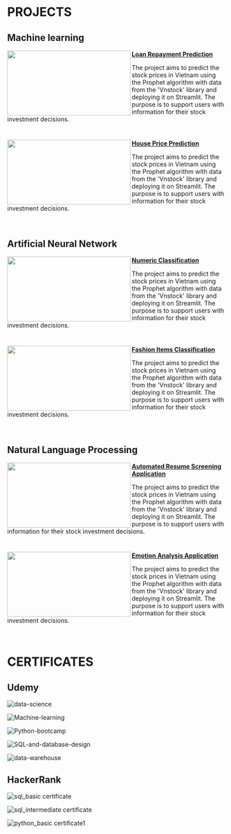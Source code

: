 # PROJECTS
## Machine learning

<a href="https://github.com/tuanng1102/loan-repayment-prediction"> <img align="left" width="285" height="150" src="https://private-user-images.githubusercontent.com/147653892/310412900-823dc2e6-426c-40b1-b7aa-914dd954a971.jpg?jwt=eyJhbGciOiJIUzI1NiIsInR5cCI6IkpXVCJ9.eyJpc3MiOiJnaXRodWIuY29tIiwiYXVkIjoicmF3LmdpdGh1YnVzZXJjb250ZW50LmNvbSIsImtleSI6ImtleTUiLCJleHAiOjE3MTM1Mzk4MjUsIm5iZiI6MTcxMzUzOTUyNSwicGF0aCI6Ii8xNDc2NTM4OTIvMzEwNDEyOTAwLTgyM2RjMmU2LTQyNmMtNDBiMS1iN2FhLTkxNGRkOTU0YTk3MS5qcGc_WC1BbXotQWxnb3JpdGhtPUFXUzQtSE1BQy1TSEEyNTYmWC1BbXotQ3JlZGVudGlhbD1BS0lBVkNPRFlMU0E1M1BRSzRaQSUyRjIwMjQwNDE5JTJGdXMtZWFzdC0xJTJGczMlMkZhd3M0X3JlcXVlc3QmWC1BbXotRGF0ZT0yMDI0MDQxOVQxNTEyMDVaJlgtQW16LUV4cGlyZXM9MzAwJlgtQW16LVNpZ25hdHVyZT02ZjQ1YjUzZGEzMjI5ZjJkOGYwNzdmZDJkZmRlM2U2N2IxZGVjZTMwMGI3OGQzNGFlOTU4MjUxMWQwNjdhY2VhJlgtQW16LVNpZ25lZEhlYWRlcnM9aG9zdCZhY3Rvcl9pZD0wJmtleV9pZD0wJnJlcG9faWQ9MCJ9.mwk6rtGVNBxWGHwAaMdUqqJ7E3fIQ2pSXtdVOVon3YY"> **[Loan Repayment Prediction](https://github.com/tuanng1102/loan-repayment-prediction)**

The project aims to predict the stock prices in Vietnam using the Prophet algorithm with data from the 'Vnstock' library and deploying it on Streamlit. The purpose is to support users with information for their stock investment decisions.

#

<a href="https://github.com/tuanng1102/house-price-prediction"> <img align="left" width="285" height="150" src="https://private-user-images.githubusercontent.com/147653892/310420547-0ff42cf0-6629-47ba-8524-b9501886a666.png?jwt=eyJhbGciOiJIUzI1NiIsInR5cCI6IkpXVCJ9.eyJpc3MiOiJnaXRodWIuY29tIiwiYXVkIjoicmF3LmdpdGh1YnVzZXJjb250ZW50LmNvbSIsImtleSI6ImtleTUiLCJleHAiOjE3MTM1NDAwMTMsIm5iZiI6MTcxMzUzOTcxMywicGF0aCI6Ii8xNDc2NTM4OTIvMzEwNDIwNTQ3LTBmZjQyY2YwLTY2MjktNDdiYS04NTI0LWI5NTAxODg2YTY2Ni5wbmc_WC1BbXotQWxnb3JpdGhtPUFXUzQtSE1BQy1TSEEyNTYmWC1BbXotQ3JlZGVudGlhbD1BS0lBVkNPRFlMU0E1M1BRSzRaQSUyRjIwMjQwNDE5JTJGdXMtZWFzdC0xJTJGczMlMkZhd3M0X3JlcXVlc3QmWC1BbXotRGF0ZT0yMDI0MDQxOVQxNTE1MTNaJlgtQW16LUV4cGlyZXM9MzAwJlgtQW16LVNpZ25hdHVyZT0xZDFiNWZmMGU0YTM0ZDY3NzNmMTE5OTEwMGU3NzllOTA1Mjc0ZTg0OTMwM2ExZTg3NGM1NTUyNDhkNDBjZDZiJlgtQW16LVNpZ25lZEhlYWRlcnM9aG9zdCZhY3Rvcl9pZD0wJmtleV9pZD0wJnJlcG9faWQ9MCJ9.3GCG16RfDrSQsspVynWJlxVvLkEcV0i4F4daKjUWR0U"> **[House Price Prediction](https://github.com/tuanng1102/house-price-prediction)**

The project aims to predict the stock prices in Vietnam using the Prophet algorithm with data from the 'Vnstock' library and deploying it on Streamlit. The purpose is to support users with information for their stock investment decisions.

<br />

## Artificial Neural Network

<a href="https://github.com/tuanng1102/ann-image-classification-with-mnist-dataset"> <img align="left" width="285" height="150" src="https://private-user-images.githubusercontent.com/147653892/310400073-ef6d64e4-b12c-4293-81e8-655962fbab90.png?jwt=eyJhbGciOiJIUzI1NiIsInR5cCI6IkpXVCJ9.eyJpc3MiOiJnaXRodWIuY29tIiwiYXVkIjoicmF3LmdpdGh1YnVzZXJjb250ZW50LmNvbSIsImtleSI6ImtleTUiLCJleHAiOjE3MTM1NDAyMzEsIm5iZiI6MTcxMzUzOTkzMSwicGF0aCI6Ii8xNDc2NTM4OTIvMzEwNDAwMDczLWVmNmQ2NGU0LWIxMmMtNDI5My04MWU4LTY1NTk2MmZiYWI5MC5wbmc_WC1BbXotQWxnb3JpdGhtPUFXUzQtSE1BQy1TSEEyNTYmWC1BbXotQ3JlZGVudGlhbD1BS0lBVkNPRFlMU0E1M1BRSzRaQSUyRjIwMjQwNDE5JTJGdXMtZWFzdC0xJTJGczMlMkZhd3M0X3JlcXVlc3QmWC1BbXotRGF0ZT0yMDI0MDQxOVQxNTE4NTFaJlgtQW16LUV4cGlyZXM9MzAwJlgtQW16LVNpZ25hdHVyZT02MDMyZWEyZmJhNDRmM2RiMGJkMDZkZjAwNmU4NDJmZmM2ZWNhMTAzZDZmMWNhNTVkY2E0NjNjMGQzZTI4NzcxJlgtQW16LVNpZ25lZEhlYWRlcnM9aG9zdCZhY3Rvcl9pZD0wJmtleV9pZD0wJnJlcG9faWQ9MCJ9.QrIovOELrIii-VHyrwlbuV7GnRr8YXsY8fZXmkgB9UQ"> **[Numeric Classification](https://github.com/tuanng1102/ann-image-classification-with-mnist-dataset)**

The project aims to predict the stock prices in Vietnam using the Prophet algorithm with data from the 'Vnstock' library and deploying it on Streamlit. The purpose is to support users with information for their stock investment decisions.

#

<a href="https://github.com/tuanng1102/classify-image-with-neural-network-on-fashion-mnist-dataset"> <img align="left" width="285" height="150" src="https://private-user-images.githubusercontent.com/147653892/310402722-7e1375cd-47be-45f1-bcb8-92d0cbb1224f.png?jwt=eyJhbGciOiJIUzI1NiIsInR5cCI6IkpXVCJ9.eyJpc3MiOiJnaXRodWIuY29tIiwiYXVkIjoicmF3LmdpdGh1YnVzZXJjb250ZW50LmNvbSIsImtleSI6ImtleTUiLCJleHAiOjE3MTM1NDAzMTUsIm5iZiI6MTcxMzU0MDAxNSwicGF0aCI6Ii8xNDc2NTM4OTIvMzEwNDAyNzIyLTdlMTM3NWNkLTQ3YmUtNDVmMS1iY2I4LTkyZDBjYmIxMjI0Zi5wbmc_WC1BbXotQWxnb3JpdGhtPUFXUzQtSE1BQy1TSEEyNTYmWC1BbXotQ3JlZGVudGlhbD1BS0lBVkNPRFlMU0E1M1BRSzRaQSUyRjIwMjQwNDE5JTJGdXMtZWFzdC0xJTJGczMlMkZhd3M0X3JlcXVlc3QmWC1BbXotRGF0ZT0yMDI0MDQxOVQxNTIwMTVaJlgtQW16LUV4cGlyZXM9MzAwJlgtQW16LVNpZ25hdHVyZT0wNGQzZWNiYWNlMzY4M2NlOWY0OTRjODBiYmFkYjZmOWNkOWM4MmM0YzcyNDk4NjcyNTg4OTQ3NmU4YTllZTE0JlgtQW16LVNpZ25lZEhlYWRlcnM9aG9zdCZhY3Rvcl9pZD0wJmtleV9pZD0wJnJlcG9faWQ9MCJ9.I5DwmPjG-dFcnRgzD662zYKuNNoDUeuue_cXpfl6zyY"> **[Fashion Items Classification](https://github.com/tuanng1102/classify-image-with-neural-network-on-fashion-mnist-dataset)**

The project aims to predict the stock prices in Vietnam using the Prophet algorithm with data from the 'Vnstock' library and deploying it on Streamlit. The purpose is to support users with information for their stock investment decisions.

<br />

## Natural Language Processing

<a href="https://github.com/tuanng1102/resume-screening-app"> <img align="left" width="285" height="150" src="https://private-user-images.githubusercontent.com/147653892/323616752-dd0bd95e-40fe-4372-a62d-7cb30d2fde76.png?jwt=eyJhbGciOiJIUzI1NiIsInR5cCI6IkpXVCJ9.eyJpc3MiOiJnaXRodWIuY29tIiwiYXVkIjoicmF3LmdpdGh1YnVzZXJjb250ZW50LmNvbSIsImtleSI6ImtleTUiLCJleHAiOjE3MTM1NDA0NTIsIm5iZiI6MTcxMzU0MDE1MiwicGF0aCI6Ii8xNDc2NTM4OTIvMzIzNjE2NzUyLWRkMGJkOTVlLTQwZmUtNDM3Mi1hNjJkLTdjYjMwZDJmZGU3Ni5wbmc_WC1BbXotQWxnb3JpdGhtPUFXUzQtSE1BQy1TSEEyNTYmWC1BbXotQ3JlZGVudGlhbD1BS0lBVkNPRFlMU0E1M1BRSzRaQSUyRjIwMjQwNDE5JTJGdXMtZWFzdC0xJTJGczMlMkZhd3M0X3JlcXVlc3QmWC1BbXotRGF0ZT0yMDI0MDQxOVQxNTIyMzJaJlgtQW16LUV4cGlyZXM9MzAwJlgtQW16LVNpZ25hdHVyZT0wNDljYzE2NDJmZmM2M2QyOWQwYTI2MDU3NmUyYzU4YmM5ZjYwMTM1MWFhMmJmODM3MDVkMzhhNzQ1YmYwNjE0JlgtQW16LVNpZ25lZEhlYWRlcnM9aG9zdCZhY3Rvcl9pZD0wJmtleV9pZD0wJnJlcG9faWQ9MCJ9.M_blrT6wON1Ep5As8lA6ukB3awTSrScRm9_DCfxJiig"> **[Automated Resume Screening Application](https://github.com/tuanng1102/resume-screening-app)**

The project aims to predict the stock prices in Vietnam using the Prophet algorithm with data from the 'Vnstock' library and deploying it on Streamlit. The purpose is to support users with information for their stock investment decisions.

#

<a href="https://github.com/tuanng1102/emotion-detection-app"> <img align="left" width="285" height="150" src="https://private-user-images.githubusercontent.com/147653892/323995231-d0dc28c7-4244-43e4-bba4-9ea52e85a5af.jpg?jwt=eyJhbGciOiJIUzI1NiIsInR5cCI6IkpXVCJ9.eyJpc3MiOiJnaXRodWIuY29tIiwiYXVkIjoicmF3LmdpdGh1YnVzZXJjb250ZW50LmNvbSIsImtleSI6ImtleTUiLCJleHAiOjE3MTM1NDA1MzIsIm5iZiI6MTcxMzU0MDIzMiwicGF0aCI6Ii8xNDc2NTM4OTIvMzIzOTk1MjMxLWQwZGMyOGM3LTQyNDQtNDNlNC1iYmE0LTllYTUyZTg1YTVhZi5qcGc_WC1BbXotQWxnb3JpdGhtPUFXUzQtSE1BQy1TSEEyNTYmWC1BbXotQ3JlZGVudGlhbD1BS0lBVkNPRFlMU0E1M1BRSzRaQSUyRjIwMjQwNDE5JTJGdXMtZWFzdC0xJTJGczMlMkZhd3M0X3JlcXVlc3QmWC1BbXotRGF0ZT0yMDI0MDQxOVQxNTIzNTJaJlgtQW16LUV4cGlyZXM9MzAwJlgtQW16LVNpZ25hdHVyZT0xYTczYmM0NzcwYWI4NDkxZDE2ZTYxZjg2YTU4NzI2YTUyZDI1MGNmYTY1ZmU2ODRmMzRkOTM3NDFmNDc4Mjg0JlgtQW16LVNpZ25lZEhlYWRlcnM9aG9zdCZhY3Rvcl9pZD0wJmtleV9pZD0wJnJlcG9faWQ9MCJ9.JJj66sYx5MXBjw4wQ-KxyN8Jpeu7FYPPCeuL17nC6k8"> **[Emotion Analysis Application](https://github.com/tuanng1102/emotion-detection-app)**

The project aims to predict the stock prices in Vietnam using the Prophet algorithm with data from the 'Vnstock' library and deploying it on Streamlit. The purpose is to support users with information for their stock investment decisions.

<br />

# CERTIFICATES
## Udemy

![data-science](https://github.com/tuanng1102/Certificates/assets/147653892/800c30bd-99c4-4d3d-9c20-7e72b94a8e2a)

![Machine-learning](https://github.com/tuanng1102/Certificates/assets/147653892/19ac36c2-4055-4e79-9bb0-d59b9bf1a995)

![Python-bootcamp](https://github.com/tuanng1102/Certificates/assets/147653892/3723c61f-7b88-420d-b6ce-960163741bf2)

![SQL-and-database-design](https://github.com/tuanng1102/Certificates/assets/147653892/4bb3a096-fa79-4b7c-a672-0ab5a992b041)

![data-warehouse](https://github.com/tuanng1102/Certificates/assets/147653892/b9c026c2-499d-4ea4-88ed-d1f576023947)

## HackerRank

![sql_basic certificate](https://github.com/tuanng1102/Certificates/assets/147653892/7adc989a-8c33-4d2f-8a3a-589f81f45da4)

![sql_intermediate certificate](https://github.com/tuanng1102/Certificates/assets/147653892/2c5cee75-221a-476d-8628-1294dfb8da3d)

![python_basic certificate1](https://github.com/tuanng1102/Certificates/assets/147653892/1755ab88-8951-46f1-8490-155bccdeaf0a)
